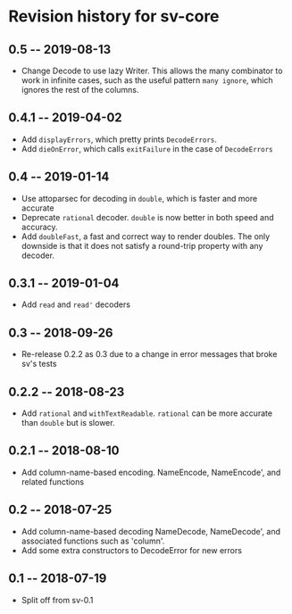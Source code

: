 # Revision history for sv-core

## 0.5 -- 2019-08-13

* Change Decode to use lazy Writer.
  This allows the many combinator to work in infinite cases, such as the useful
  pattern `many ignore`, which ignores the rest of the columns.

## 0.4.1 -- 2019-04-02

* Add `displayErrors`, which pretty prints `DecodeErrors`.
* Add `dieOnError`, which calls `exitFailure` in the case of `DecodeErrors`

## 0.4 -- 2019-01-14

* Use attoparsec for decoding in `double`, which is faster and more accurate
* Deprecate `rational` decoder. `double` is now better in both speed and
  accuracy.
* Add `doubleFast`, a fast and correct way to render doubles. The only
  downside is that it does not satisfy a round-trip property with any
  decoder.

## 0.3.1 -- 2019-01-04

* Add `read` and `read'` decoders

## 0.3 -- 2018-09-26

* Re-release 0.2.2 as 0.3 due to a change in error messages that
  broke sv's tests

## 0.2.2 -- 2018-08-23

* Add `rational` and `withTextReadable`.
  `rational` can be more accurate than `double` but is slower.

## 0.2.1 -- 2018-08-10

* Add column-name-based encoding. NameEncode, NameEncode', and
  related functions

## 0.2 -- 2018-07-25

* Add column-name-based decoding NameDecode, NameDecode', and associated
  functions such as 'column'.
* Add some extra constructors to DecodeError for new errors

## 0.1 -- 2018-07-19

* Split off from sv-0.1
